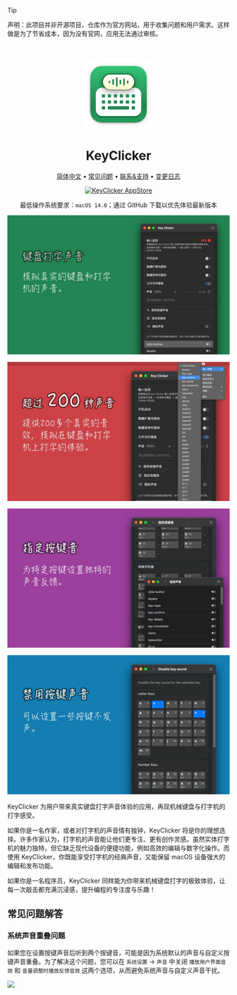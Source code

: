 <!--idoc:ignore:start-->
> [!TIP]
> 声明：此项目并非开源项目，仓库作为官方网站，用于收集问题和用户需求。这样做是为了节省成本，因为没有官网，应用无法通过审核。
<!--idoc:ignore:end-->

<div align="center">
  <br />
  <br />
  <img src="./assets/logo.png" width="160" height="160">
  <h1>
    KeyClicker
  </h1>
  <!--rehype:style=border: 0;-->
  <p>
    <a href="./README.zh.md">简体中文</a> • 
		<a href="#常见问题解答">常见问题</a> • 
    <a href="./feedback.zh.md">联系&支持</a> • 
    <a href="https://github.com/jaywcjlove/key-clicker/releases">变更日志</a>
  </p>
  <p>
    <a target="_blank" href="https://apps.apple.com/app/key-clicker/6740425504" title="KeyClicker for macOS">
      <img alt="KeyClicker AppStore" src="https://jaywcjlove.github.io/sb/download/macos.svg" height="51">
    </a>
  </p>
</div>

<div align="center">

最低操作系统要求：`macOS 14.0`；通过 GitHub 下载以优先体验最新版本

</div>

![KeyClicker 1](./assets/screenshots-1-cn.jpg)

![KeyClicker 2](./assets/screenshots-2-cn.jpg)

![KeyClicker 3](./assets/screenshots-3-cn.jpg)

![KeyClicker 4](./assets/screenshots-4-cn.jpg)

KeyClicker 为用户带来真实键盘打字声音体验的应用，再现机械键盘与打字机的打字感受。

如果你是一名作家，或者对打字机的声音情有独钟，KeyClicker 将是你的理想选择。许多作家认为，打字机的声音能让他们更专注、更有创作灵感。虽然实体打字机的魅力独特，但它缺乏现代设备的便捷功能，例如高效的编辑与数字化操作。而使用 KeyClicker，你既能享受打字机的经典声音，又能保留 macOS 设备强大的编辑和发布功能。

如果你是一名程序员，KeyClicker 同样能为你带来机械键盘打字的极致体验，让每一次敲击都充满沉浸感，提升编程的专注度与乐趣！

## 常见问题解答

### 系统声音重叠问题

如果您在设置按键声音后听到两个按键音，可能是因为系统默认的声音与自定义按键声音重叠。为了解决这个问题，您可以在 `系统设置` -> `声音` 中关闭 `播放用户界面音效` 和 `音量调整时播放反馈音效` 这两个选项，从而避免系统声音与自定义声音干扰。

<img width="420" src="https://github.com/user-attachments/assets/78fd945f-fc96-4162-8ad9-d7667e814dfb" />

<!--version: v1.0.0 -->